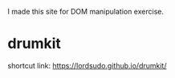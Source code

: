 I made this site for DOM manipulation exercise.
# drumkit
shortcut link: https://lordsudo.github.io/drumkit/
